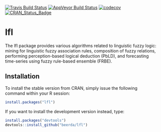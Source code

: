 
<!-- README.md is generated from README.Rmd. Please edit that file -->
[![Travis Build Status](https://travis-ci.org/beerda/lfl.svg?branch=master)](https://travis-ci.org/beerda/lfl) [![AppVeyor Build Status](https://ci.appveyor.com/api/projects/status/github/beerda/lfl?branch=master&svg=true)](https://ci.appveyor.com/project/beerda/lfl) [![codecov](https://codecov.io/gh/beerda/lfl/branch/master/graph/badge.svg)](https://codecov.io/gh/beerda/lfl) [![CRAN\_Status\_Badge](http://www.r-pkg.org/badges/version/lfl)](https://cran.r-project.org/package=lfl)

lfl
===

The lfl package provides various algorithms related to linguistic fuzzy logic: mining for linguistic fuzzy association rules, composition of fuzzy relations, performing perception-based logical deduction (PbLD), and forecasting time-series using fuzzy rule-based ensemble (FRBE).

Installation
------------

To install the stable version from CRAN, simply issue the following command within your R session:

``` r
install.packages("lfl")
```

If you want to install the development version instead, type:

``` r
install.packages("devtools")
devtools::install_github("beerda/lfl")
```
